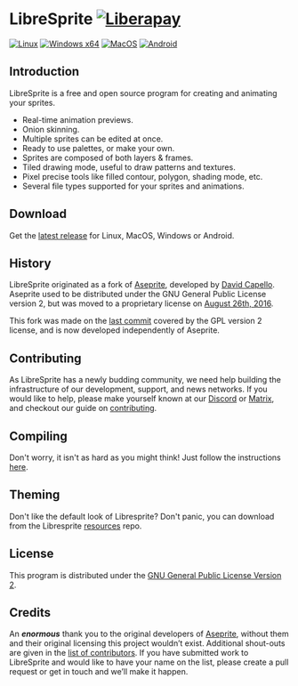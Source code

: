 # LibreSprite [![Liberapay](https://i.imgur.com/UOLKpPA.png "Support our work")](https://liberapay.com/LibreSprite/)
[![Linux](https://github.com/LibreSprite/LibreSprite/actions/workflows/cmakeLinux.yml/badge.svg)](https://github.com/LibreSprite/LibreSprite/actions/workflows/cmakeLinux.yml) [![Windows x64](https://github.com/LibreSprite/LibreSprite/actions/workflows/cmakeWin32.yml/badge.svg?branch=master)](https://github.com/LibreSprite/LibreSprite/actions/workflows/cmakeWin64.yml) [![MacOS](https://github.com/LibreSprite/LibreSprite/actions/workflows/cmakeMacOs.yml/badge.svg)](https://github.com/LibreSprite/LibreSprite/actions/workflows/cmakeMacOs.yml) [![Android](https://github.com/LibreSprite/LibreSprite/actions/workflows/cmakeAndroid.yml/badge.svg)](https://github.com/LibreSprite/LibreSprite/actions/workflows/cmakeAndroid.yml)

## Introduction
LibreSprite is a free and open source program for creating and animating your sprites.
* Real-time animation previews.
* Onion skinning.
* Multiple sprites can be edited at once.
* Ready to use palettes, or make your own.
* Sprites are composed of both layers & frames.
* Tiled drawing mode, useful to draw patterns and textures.
* Pixel precise tools like filled contour, polygon, shading mode, etc.
* Several file types supported for your sprites and animations.

## Download
Get the [latest release](https://github.com/LibreSprite/LibreSprite/releases/latest) for Linux, MacOS, Windows or Android.

## History
LibreSprite originated as a fork of [Aseprite](https://www.aseprite.org), developed by [David Capello](https://github.com/dacap). Aseprite used to be distributed under the GNU General Public License version 2, but was moved to a proprietary license on [August 26th, 2016](https://github.com/aseprite/aseprite/commit/5ecc356a41c8e29977f8608d8826489d24f5fa6c).

This fork was made on the [last commit](https://github.com/aseprite/aseprite/commit/03be4aa23db465219962f4c62410f628e7392545) covered by the GPL version 2 license, and is now developed independently of Aseprite.

## Contributing
As LibreSprite has a newly budding community, we need help building the infrastructure of our development, support, and news networks. If you would like to help, please make yourself known at our [Discord](https://discord.gg/95gbyU5) or [Matrix](https://matrix.to/#/%23libresprite:matrix.org), and checkout our guide on [contributing](CONTRIBUTING.md).

## Compiling
Don't worry, it isn't as hard as you might think! Just follow the instructions [here](INSTALL.md).

## Theming
Don't like the default look of Libresprite? Don't panic, you can download from the Libresprite [resources](https://libresprite.github.io/#!/resources) repo. 

## License
This program is distributed under the [GNU General Public License Version 2](LICENSE.txt).

## Credits
An ***enormous*** thank you to the original developers of [Aseprite](https://www.aseprite.org), without them and their original licensing this project wouldn’t exist. Additional shout-outs are given in the [list of contributors](CONTRIBUTORS.md). If you have submitted work to LibreSprite and would like to have your name on the list, please create a pull request or get in touch and we’ll make it happen.
